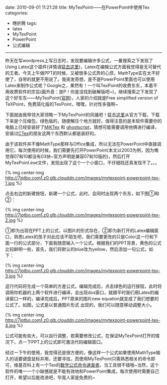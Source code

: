 date: 2010-09-01 11:21:28
title: MyTexPoint——在PowerPoint中使用Tex
categories:
- 瞎折腾
tags:
- latex
- MyTexPoint
- PowerPoint
- 公式编辑
---

昨天在写wordpress上写日志时，发现要编辑许多公式，一番搜索之下发现了Using Latex这个插件(详情请[猛击这里](http://www.dutor.net/index.php/2010/05/wordpress-using-latex/))，Latex在编辑公式方面我觉得是无可替代的王者。今天上午做PPT的时候，又被很多公式弄的心烦，MathType实在太不好使了，自带的就更不用说了。我突发奇想，是不是PowerPoint里面也可以使用Latex来制作公式呢？Google之，果然有！一个叫TexPoint的收费东东，本着不用收费软件的宗旨(画外音：放P！你是没找到破解版吧~)，继续搜索之下发现了这个好东东——MyTexPoint([官网](http://thd.pnpi.spb.ru/~gromov/mytexpoint.html))，人家的介绍就是Free simplified version of TeXPoint，免费简化版的TexPoint，嘿嘿，针对性多强啊~

<!--more-->

下面就由我带领大家领略一下MyTexPoint的风骚吧！猛击[这里](http://thd.pnpi.spb.ru/~gromov/ccount.php?zip)从官方下载，下载下来是个压缩包，绿色版的，随便解压个地方就好。值得注意的是本软件需要你的电脑上已经安装好了[MiKTex](http://miktex.org/) 和 [ghostscript](http://www.ghostscript.com/)，猜想可能需要调用他俩进行编译，安装过[CTex](http://www.ctex.org/HomePage)的朋友这两个东西默认都是装好的。

由于该软件并不像MathType那样与Office集成，所以无法在PowerPoint中直接调用它。每次使用的时候，我们需要先打开PowerPoint(本文以2003为例，因为俺觉得07和10都没有03快~官方声明是兼容07和10版的)，然后打开MyTexPoint.exe文件，发现出现了这个一个小窗口，不仔细找还真发现不了。。。


{% img center-img http://7jptbo.com1.z0.glb.clouddn.com/images/mytexpoint-powerpoint-tex-1.jpg %}


点击右边的新建按钮，新建一个公式，此时，会同时出现两个东东，如下图①和②：


{% img center-img http://7jptbo.com1.z0.glb.clouddn.com/images/mytexpoint-powerpoint-tex-2.jpg %}


①即为出现在PPT上的公式，以图片的形式存在，②即为新打开的Latex编辑窗口，熟悉Latex的孩子对此应该不陌生吧，我们需要更改的只是Color这一行和下面一行的公式部分，下面我随意输入一个公式。根据我们的PPT背景，黄色的公式比较鲜明一些，首先，我们将默认的blue改为yellow，然后添加一句公式，如下：


{% img center-img http://7jptbo.com1.z0.glb.clouddn.com/images/mytexpoint-powerpoint-tex-3.jpg %}


这行代码将生成一个简单的方差公式，编辑完成后，点击绿色的运行按钮，此时将调用你机器的上两个软件进行编译，会出现dos窗口，就跟平时我们用Latex的编译窗口一样的，编译完成后，PPT原来的图片new equation就变成了我们想要的公式了。如图，公式是以普通图片形式 出现的，我们可以随意移动调整大小。


{% img center-img http://7jptbo.com1.z0.glb.clouddn.com/images/mytexpoint-powerpoint-tex-4.jpg %}


公式可能有些大，可以自行调整，若需要修改公式，在保证MyTexPoint打开的情况下，点一下PPT上的公式即可激活代码编辑窗口。

经过一下午的使用，我觉得还是很方便的，像这样一个公式如果使用MathType输入的话要键盘鼠标并用，还要寻找，而使用MyTexPoint只需熟悉相关的命令即可，维基百科上有一个Tex的[数学公式命令速查表](http://zh.wikipedia.org/zh-cn/Help:%E6%95%B0%E5%AD%A6%E5%85%AC%E5%BC%8F)，当工具很不错哦~当然，这个软件的唯一一个小缺憾就是不能有效地和PowerPoint集成，每次使用时需要自己打开，希望以后能改进吧，毕竟人家是免费的~
